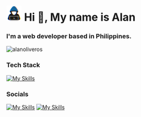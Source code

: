<h1 align="left"><picture><img src = "about_me.gif" width = 40px></picture> Hi 👋, My name is Alan</h1>
<h3 align="left">I'm a web developer based in Philippines.</h3>
<p align="left"> <img src="https://komarev.com/ghpvc/?username=alanoliveros&label=Profile%20Views&color=109ccb&style=flat" alt="alanoliveros" /> </p>


<h3 align="left">Tech Stack</h3>
<p align="left">

[![My Skills](https://skillicons.dev/icons?i=js,html,css,react,vue,laravel,webflow,figma,idea)](https://skillicons.dev)

<h3 align="left">Socials</h3>
<p align="left">

[![My Skills](https://skillicons.dev/icons?i=linkedin)](https://linkedin.com/in/alanoliveros)
[![My Skills](https://skillicons.dev/icons?i=twitter)](https://twitter.com/alansoliveros)

</a>
</p>


<!-- <p> -->
<!-- <a href="https://www.buymeacoffee.com/alanoliveros"> <img align="left" src="https://cdn.buymeacoffee.com/buttons/v2/default-yellow.png" height="50" alt="alanoliveros" /></a> -->
<!-- <a href="https://ko-fi.com/alanoliveros"> <img align="left" src="https://cdn.ko-fi.com/cdn/kofi3.png?v=3" height="40" alt="alanoliveros" /></a> -->
<!-- </p> -->
